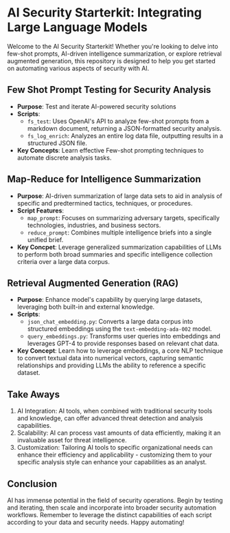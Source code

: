 # AI Security Starterkit: Integrating Large Language Models

Welcome to the AI Security Starterkit! Whether you're looking to delve into few-shot prompts, AI-driven intelligence summarization, or explore retrieval augmented generation, this repository is designed to help you get started on automating various aspects of security with AI.

## Few Shot Prompt Testing for Security Analysis
- **Purpose**: Test and iterate AI-powered security solutions
- **Scripts**:
  - `fs_test`: Uses OpenAI's API to analyze few-shot prompts from a markdown document, returning a JSON-formatted security analysis.
  - `fs_log_enrich`: Analyzes an entire log data file, outputting results in a structured JSON file.
- **Key Concepts**: Learn effective Few-shot prompting techniques to automate discrete analysis tasks.

## Map-Reduce for Intelligence Summarization
- **Purpose**: AI-driven summarization of large data sets to aid in analysis of specific and predtermined tactics, techniques, or procedures.
- **Script Features**:
  - `map_prompt`: Focuses on summarizing adversary targets, specifically technologies, industries, and business sectors.
  - `reduce_prompt`: Combines multiple intelligence briefs into a single unified brief.
- **Key Concpet**: Leverage generalized summarization capabilities of LLMs to perform both broad summaries and specific intelligence collection criteria over a large data corpus.

## Retrieval Augmented Generation (RAG)
- **Purpose**: Enhance model's capability by querying large datasets, leveraging both built-in and external knowledge.
- **Scripts**:
  - `json_chat_embedding.py`: Converts a large data corpus into structured embeddings using the `text-embedding-ada-002` model.
  - `query_embeddings.py`: Transforms user queries into embeddings and leverages GPT-4 to provide responses based on relevant chat data.
- **Key Concept**: Learn how to leverage embeddings, a core NLP technique to convert textual data into numerical vectors, capturing semantic relationships and providing LLMs the ability to reference a specific dataset.

## Take Aways

1. AI Integration: AI tools, when combined with traditional security tools and knowledge, can offer advanced threat detection and analysis capabilities.
2. Scalability: AI can process vast amounts of data efficiently, making it an invaluable asset for threat intelligence.
3. Customization: Tailoring AI tools to specific organizational needs can enhance their efficiency and applicability - customizing them to your specific analysis style can enhance your capabilities as an analyst.

## Conclusion
AI has immense potential in the field of security operations. Begin by testing and iterating, then scale and incorporate into broader security automation workflows. Remember to leverage the distinct capabilities of each script according to your data and security needs. Happy automating!
